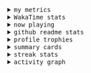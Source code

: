 <details>
  <summary>
    <samp>my metrics</samp>
  </summary>
  <br>

  ![🐳](https://github.com/kkhys/kkhys/blob/main/github-metrics.svg)
</details>

<details>
  <summary>
    <samp>WakaTime stats</samp>
  </summary>
  <br>

<!--START_SECTION:waka-->
![Code Time](http://img.shields.io/badge/Code%20Time-7%2C570%20hrs%2059%20mins-blue)

**🐱 My GitHub Data** 

> 📦 6.0 MB Used in GitHub's Storage 
 > 
> 🏆 2,708 Contributions in the Year 2025
 > 
> 💼 Opted to Hire
 > 
> 📜 19 Public Repositories 
 > 
> 🔑 26 Private Repositories 
 > 
**I'm an Early 🐤** 

```text
🌞 Morning                9551 commits        ███████░░░░░░░░░░░░░░░░░░   26.69 % 
🌆 Daytime                9613 commits        ███████░░░░░░░░░░░░░░░░░░   26.86 % 
🌃 Evening                14189 commits       ██████████░░░░░░░░░░░░░░░   39.65 % 
🌙 Night                  2431 commits        ██░░░░░░░░░░░░░░░░░░░░░░░   06.79 % 
```
📅 **I'm Most Productive on Sunday** 

```text
Monday                   4637 commits        ███░░░░░░░░░░░░░░░░░░░░░░   12.96 % 
Tuesday                  5155 commits        ████░░░░░░░░░░░░░░░░░░░░░   14.41 % 
Wednesday                5111 commits        ████░░░░░░░░░░░░░░░░░░░░░   14.28 % 
Thursday                 5173 commits        ████░░░░░░░░░░░░░░░░░░░░░   14.46 % 
Friday                   5059 commits        ████░░░░░░░░░░░░░░░░░░░░░   14.14 % 
Saturday                 4749 commits        ███░░░░░░░░░░░░░░░░░░░░░░   13.27 % 
Sunday                   5900 commits        ████░░░░░░░░░░░░░░░░░░░░░   16.49 % 
```


📊 **This Week I Spent My Time On** 

```text
🕑︎ Time Zone: Asia/Tokyo

💬 Programming Languages: 
Other                    27 hrs 59 mins      ██████████████░░░░░░░░░░░   57.31 % 
MDX                      8 hrs 8 mins        ████░░░░░░░░░░░░░░░░░░░░░   16.66 % 
TypeScript               7 hrs 58 mins       ████░░░░░░░░░░░░░░░░░░░░░   16.34 % 
JavaScript               2 hrs 25 mins       █░░░░░░░░░░░░░░░░░░░░░░░░   04.97 % 
JSON                     51 mins             ░░░░░░░░░░░░░░░░░░░░░░░░░   01.76 % 

🔥 Editors: 
Chrome                   34 hrs 11 mins      █████████████████░░░░░░░░   69.97 % 
WebStorm                 14 hrs 38 mins      ███████░░░░░░░░░░░░░░░░░░   29.97 % 
IntelliJ IDEA            1 min               ░░░░░░░░░░░░░░░░░░░░░░░░░   00.06 % 

💻 Operating System: 
Mac                      48 hrs 50 mins      █████████████████████████   100.00 % 
```


 Last Updated on 2025/09/26 19:05:49 UTC
<!--END_SECTION:waka-->
</details>

<details>
  <summary>
    <samp>now playing</samp>
  </summary>
  <br>

  [![🐟](https://spotify-github-profile.kittinanx.com/api/view?uid=31bo5yuxjgmecenqavrcmndnpt2m&cover_image=true&theme=default&show_offline=true&background_color=121212&interchange=false&bar_color_cover=false&bar_color=58c454)](https://github.com/kittinan/spotify-github-profile)
</details>

<details>
  <summary>
    <samp>github readme stats</samp>
  </summary>
  <br>

  <div> 
    <img alt="🐠" src="https://github-readme-stats.vercel.app/api?username=kkhys&count_private=true&show_icons=true&theme=dark&include_all_commits=true" />
    <img alt="🐟" src="https://github-readme-stats.vercel.app/api/top-langs/?username=kkhys&layout=compact&theme=dark&langs_count=10&hide=HTML,CSS,SCSS" />
  </div>
</details>

<details>
  <summary>
    <samp>profile trophies</samp>
  </summary>
  <br>

  [![🐬](https://github-profile-trophy.vercel.app/?username=kkhys&rank=SECRET,SSS,SS,S,AAA,AA,A&theme=darkhub&row=1&margin-w=10&no-bg=true)](https://github.com/ryo-ma/github-profile-trophy)
</details>

<details>
  <summary>
    <samp>summary cards</samp>
  </summary>
  <br>

  [![🐋](https://github-profile-summary-cards.vercel.app/api/cards/profile-details?username=kkhys&theme=github_dark)](https://github.com/vn7n24fzkq/github-profile-summary-cards)
  [![🦑](https://github-profile-summary-cards.vercel.app/api/cards/repos-per-language?username=kkhys&theme=github_dark)](https://github.com/vn7n24fzkq/github-profile-summary-cards)
  [![🦭](https://github-profile-summary-cards.vercel.app/api/cards/most-commit-language?username=kkhys&theme=github_dark)](https://github.com/vn7n24fzkq/github-profile-summary-cards)
  [![🦀](https://github-profile-summary-cards.vercel.app/api/cards/stats?username=kkhys&theme=github_dark)](https://github.com/vn7n24fzkq/github-profile-summary-cards)
  [![🦈](https://github-profile-summary-cards.vercel.app/api/cards/productive-time?username=kkhys&theme=github_dark)](https://github.com/vn7n24fzkq/github-profile-summary-cards)
</details>

<details>
  <summary>
    <samp>streak stats</samp>
  </summary>
  <br>

  [![🐠](https://github-readme-streak-stats.herokuapp.com?user=kkhys&theme=dark)](https://github.com/DenverCoder1/github-readme-streak-stats)
</details>

<details>
  <summary>
    <samp>activity graph</samp>
  </summary>
  <br>

  [![🐡](https://github-readme-activity-graph.vercel.app/graph?username=kkhys&theme=xcode)](https://github.com/ashutosh00710/github-readme-activity-graph)
</details>
